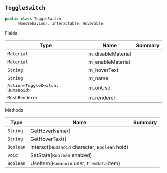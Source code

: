 ## `ToggleSwitch`

```csharp
public class ToggleSwitch
    : MonoBehaviour, Interactable, Hoverable

```

Fields

| Type | Name | Summary | 
| --- | --- | --- | 
| `Material` | m_disableMaterial |  | 
| `Material` | m_enableMaterial |  | 
| `String` | m_hoverText |  | 
| `String` | m_name |  | 
| `Action<ToggleSwitch, Humanoid>` | m_onUse |  | 
| `MeshRenderer` | m_renderer |  | 


Methods

| Type | Name | Summary | 
| --- | --- | --- | 
| `String` | GetHoverName() |  | 
| `String` | GetHoverText() |  | 
| `Boolean` | Interact(`Humanoid` character, `Boolean` hold) |  | 
| `void` | SetState(`Boolean` enabled) |  | 
| `Boolean` | UseItem(`Humanoid` user, `ItemData` item) |  | 


